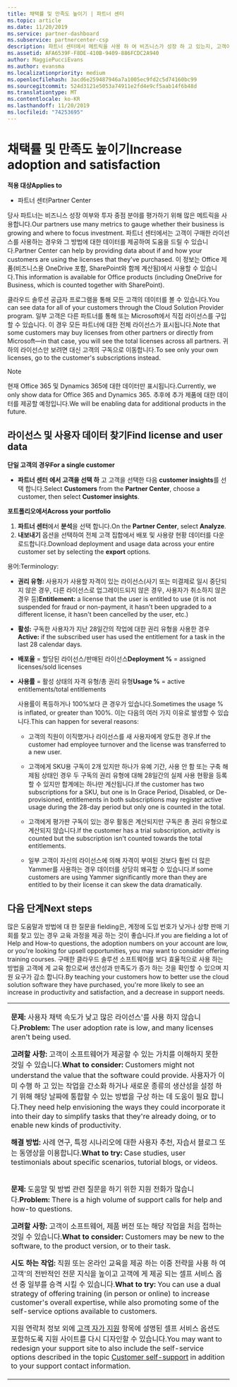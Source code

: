 ```yaml
---
title: 채택률 및 만족도 높이기 | 파트너 센터
ms.topic: article
ms.date: 11/20/2019
ms.service: partner-dashboard
ms.subservice: partnercenter-csp
description: 파트너 센터에서 메트릭을 사용 하 여 비즈니스가 성장 하 고 있는지, 고객이 라이선스를 사용 하는 방법 및 투자에 집중할 수 있는지를 확인 하는 방법을 알아봅니다.
ms.assetid: AFA6539F-F8DE-410B-9409-886FCDC2A940
author: MaggiePucciEvans
ms.author: evansma
ms.localizationpriority: medium
ms.openlocfilehash: 3acd6e259487946a7a1005ec9fd2c5d74160bc99
ms.sourcegitcommit: 524d3121e5053a74911e2fd4e9cf5aab14f6b48d
ms.translationtype: MT
ms.contentlocale: ko-KR
ms.lasthandoff: 11/20/2019
ms.locfileid: "74253695"
---
```

# <a name="increase-adoption-and-satisfaction"></a><span data-ttu-id="05278-103">채택률 및 만족도 높이기</span><span class="sxs-lookup"><span data-stu-id="05278-103">Increase adoption and satisfaction</span></span>

<span data-ttu-id="05278-104">**적용 대상**</span><span class="sxs-lookup"><span data-stu-id="05278-104">**Applies to**</span></span>

-  <span data-ttu-id="05278-105">파트너 센터</span><span class="sxs-lookup"><span data-stu-id="05278-105">Partner Center</span></span>

<span data-ttu-id="05278-106">당사 파트너는 비즈니스 성장 여부와 투자 중점 분야를 평가하기 위해 많은 메트릭을 사용합니다.</span><span class="sxs-lookup"><span data-stu-id="05278-106">Our partners use many metrics to gauge whether their business is growing and where to focus investment.</span></span> <span data-ttu-id="05278-107">파트너 센터에서는 고객이 구매한 라이선스를 사용하는 경우와 그 방법에 대한 데이터를 제공하여 도움을 드릴 수 있습니다.</span><span class="sxs-lookup"><span data-stu-id="05278-107">Partner Center can help by providing data about if and how your customers are using the licenses that they've purchased.</span></span> <span data-ttu-id="05278-108">이 정보는 Office 제품(비즈니스용 OneDrive 포함, SharePoint와 함께 계산됨)에서 사용할 수 있습니다.</span><span class="sxs-lookup"><span data-stu-id="05278-108">This information is available for Office products (including OneDrive for Business, which is counted together with SharePoint).</span></span>

<span data-ttu-id="05278-109">클라우드 솔루션 공급자 프로그램을 통해 모든 고객의 데이터를 볼 수 있습니다.</span><span class="sxs-lookup"><span data-stu-id="05278-109">You can see data for all of your customers through the Cloud Solution Provider program.</span></span> <span data-ttu-id="05278-110">일부 고객은 다른 파트너를 통해 또는 Microsoft에서 직접 라이선스를 구입할 수 있습니다. 이 경우 모든 파트너에 대한 전체 라이선스가 표시됩니다.</span><span class="sxs-lookup"><span data-stu-id="05278-110">Note that some customers may buy licenses from other partners or directly from Microsoft—in that case, you will see the total licenses across all partners.</span></span> <span data-ttu-id="05278-111">귀하의 라이선스만 보려면 대신 고객의 구독으로 이동합니다.</span><span class="sxs-lookup"><span data-stu-id="05278-111">To see only your own licenses, go to the customer's subscriptions instead.</span></span>

> [!NOTE]  
>  <span data-ttu-id="05278-112">현재 Office 365 및 Dynamics 365에 대한 데이터만 표시됩니다.</span><span class="sxs-lookup"><span data-stu-id="05278-112">Currently, we only show data for Office 365 and Dynamics 365.</span></span> <span data-ttu-id="05278-113">추후에 추가 제품에 대한 데이터를 제공할 예정입니다.</span><span class="sxs-lookup"><span data-stu-id="05278-113">We will be enabling data for additional products in the future.</span></span>

## <a name="find-license-and-user-data"></a><span data-ttu-id="05278-114">라이선스 및 사용자 데이터 찾기</span><span class="sxs-lookup"><span data-stu-id="05278-114">Find license and user data</span></span>


<span data-ttu-id="05278-115">**단일 고객의 경우**</span><span class="sxs-lookup"><span data-stu-id="05278-115">**For a single customer**</span></span>

-   <span data-ttu-id="05278-116">**파트너 센터** **에서 고객을 선택 하** 고 고객을 선택한 다음 **customer insights**를 선택 합니다.</span><span class="sxs-lookup"><span data-stu-id="05278-116">Select **Customers** from the **Partner Center**, choose a customer, then select **Customer insights**.</span></span>

<span data-ttu-id="05278-117">**포트폴리오에서**</span><span class="sxs-lookup"><span data-stu-id="05278-117">**Across your portfolio**</span></span>

1.  <span data-ttu-id="05278-118">**파트너 센터**에서 **분석**을 선택 합니다.</span><span class="sxs-lookup"><span data-stu-id="05278-118">On the **Partner Center**, select **Analyze**.</span></span>
2.  <span data-ttu-id="05278-119">**내보내기** 옵션을 선택하여 전체 고객 집합에서 배포 및 사용량 현황 데이터를 다운로드합니다.</span><span class="sxs-lookup"><span data-stu-id="05278-119">Download deployment and usage data across your entire customer set by selecting the **export** options.</span></span>

<span data-ttu-id="05278-120">용어:</span><span class="sxs-lookup"><span data-stu-id="05278-120">Terminology:</span></span>

-   <span data-ttu-id="05278-121">**권리 유형:** 사용자가 사용할 자격이 있는 라이선스(사기 또는 미결제로 일시 중단되지 않은 경우, 다른 라이선스로 업그레이드되지 않은 경우, 사용자가 취소하지 않은 경우 등)</span><span class="sxs-lookup"><span data-stu-id="05278-121">**Entitlement:** a license that the user is entitled to use (it is not suspended for fraud or non-payment, it hasn't been upgraded to a different license, it hasn't been cancelled by the user, etc.)</span></span>

-   <span data-ttu-id="05278-122">**활성:** 구독한 사용자가 지난 28일간의 작업에 대한 권리 유형을 사용한 경우</span><span class="sxs-lookup"><span data-stu-id="05278-122">**Active:** if the subscribed user has used the entitlement for a task in the last 28 calendar days.</span></span>

-   <span data-ttu-id="05278-123">**배포율** = 할당된 라이선스/판매된 라이선스</span><span class="sxs-lookup"><span data-stu-id="05278-123">**Deployment %** = assigned licenses/sold licenses</span></span>

-   <span data-ttu-id="05278-124">**사용률** = 활성 상태의 자격 유형/총 권리 유형</span><span class="sxs-lookup"><span data-stu-id="05278-124">**Usage %** = active entitlements/total entitlements</span></span>

    <span data-ttu-id="05278-125">사용률이 폭등하거나 100%보다 큰 경우가 있습니다.</span><span class="sxs-lookup"><span data-stu-id="05278-125">Sometimes the usage % is inflated, or greater than 100%.</span></span> <span data-ttu-id="05278-126">이는 다음의 여러 가지 이유로 발생할 수 있습니다.</span><span class="sxs-lookup"><span data-stu-id="05278-126">This can happen for several reasons:</span></span>

    -   <span data-ttu-id="05278-127">고객의 직원이 이직했거나 라이선스를 새 사용자에게 양도한 경우.</span><span class="sxs-lookup"><span data-stu-id="05278-127">If the customer had employee turnover and the license was transferred to a new user.</span></span>

    -   <span data-ttu-id="05278-128">고객에게 SKU용 구독이 2개 있지만 하나가 유예 기간, 사용 안 함 또는 구축 해제됨 상태인 경우 두 구독의 권리 유형에 대해 28일간의 실제 사용 현황을 등록할 수 있지만 합계에는 하나만 계산됩니다.</span><span class="sxs-lookup"><span data-stu-id="05278-128">If the customer has two subscriptions for a SKU, but one is In Grace Period, Disabled, or De-provisioned, entitlements in both subscriptions may register active usage during the 28-day period but only one is counted in the total.</span></span>

    -   <span data-ttu-id="05278-129">고객에게 평가판 구독이 있는 경우 활동은 계산되지만 구독은 총 권리 유형으로 계산되지 않습니다.</span><span class="sxs-lookup"><span data-stu-id="05278-129">If the customer has a trial subscription, activity is counted but the subscription isn't counted towards the total entitlements.</span></span>

    -   <span data-ttu-id="05278-130">일부 고객이 자신의 라이선스에 의해 자격이 부여된 것보다 훨씬 더 많은 Yammer를 사용하는 경우 데이터를 상당히 왜곡할 수 있습니다.</span><span class="sxs-lookup"><span data-stu-id="05278-130">If some customers are using Yammer significantly more than they are entitled to by their license it can skew the data dramatically.</span></span>

## <a name="next-steps"></a><span data-ttu-id="05278-131">다음 단계</span><span class="sxs-lookup"><span data-stu-id="05278-131">Next steps</span></span>


<span data-ttu-id="05278-132">많은 도움말과 방법에 대 한 질문을 fielding은, 계정에 도입 번호가 낮거나 상향 판매 기회를 찾고 있는 경우 교육 과정을 제공 하는 것이 좋습니다.</span><span class="sxs-lookup"><span data-stu-id="05278-132">If you are fielding a lot of Help and How-to questions, the adoption numbers on your account are low, or you're looking for upsell opportunities, you may want to consider offering training courses.</span></span> <span data-ttu-id="05278-133">구매한 클라우드 솔루션 소프트웨어를 보다 효율적으로 사용 하는 방법을 고객에 게 교육 함으로써 생산성과 만족도가 증가 하는 것을 확인할 수 있으며 지원 요구가 감소 합니다.</span><span class="sxs-lookup"><span data-stu-id="05278-133">By teaching your customers how to better use the cloud solution software they have purchased, you're more likely to see an increase in productivity and satisfaction, and a decrease in support needs.</span></span>

<table>
<colgroup>
<col width="100%" />
</colgroup>
<tbody>
<tr class="odd">
<td><p><span data-ttu-id="05278-134"><strong>문제:</strong> 사용자 채택 속도가 낮고 많은 라이선스&#39;를 사용 하지 않습니다.</span><span class="sxs-lookup"><span data-stu-id="05278-134"><strong>Problem:</strong> The user adoption rate is low, and many licenses aren&#39;t being used.</span></span></p>
<p><span data-ttu-id="05278-135"><strong>고려할 사항:</strong> 고객이 소프트웨어가 제공할 수 있는 가치를 이해하지 못한 것일 수 있습니다.</span><span class="sxs-lookup"><span data-stu-id="05278-135"><strong>What to consider:</strong> Customers might not understand the value that the software could provide.</span></span> <span data-ttu-id="05278-136">사용자가 이미 수행 하 고 있는 작업을 간소화 하거나 새로운 종류의 생산성을 설정 하기 위해 해당 날짜에 통합할 수 있는 방법을 구상 하는 데 도움이 필요 합니다.</span><span class="sxs-lookup"><span data-stu-id="05278-136">They need help envisioning the ways they could incorporate it into their day to simplify tasks that they're already doing, or to enable new kinds of productivity.</span></span></p>
<p><span data-ttu-id="05278-137"><strong>해결 방법:</strong> 사례 연구, 특정 시나리오에 대한 사용자 추천, 자습서 블로그 또는 동영상을 이용합니다.</span><span class="sxs-lookup"><span data-stu-id="05278-137"><strong>What to try:</strong> Case studies, user testimonials about specific scenarios, tutorial blogs, or videos.</span></span></p></td>
</tr>
<tr class="even">
<td><p><span data-ttu-id="05278-138"><strong>문제:</strong> 도움말 및 방법 관련 질문을 하기 위한 지원 전화가 많습니다.</span><span class="sxs-lookup"><span data-stu-id="05278-138"><strong>Problem:</strong> There is a high volume of support calls for help and how-to questions.</span></span></p>
<p><span data-ttu-id="05278-139"><strong>고려할 사항:</strong> 고객이 소프트웨어, 제품 버전 또는 해당 작업을 처음 접하는 것일 수 있습니다.</span><span class="sxs-lookup"><span data-stu-id="05278-139"><strong>What to consider:</strong> Customers may be new to the software, to the product version, or to their task.</span></span></p>
<p><span data-ttu-id="05278-140"><strong>시도 하는 작업:</strong> 직원 또는 온라인 교육을 제공 하는 이중 전략을 사용 하 여 고객&#39;의 전반적인 전문 지식을 높이고 고객에 게 제공 되는 셀프 서비스 옵션 중 일부를 승격 시킬 수 있습니다.</span><span class="sxs-lookup"><span data-stu-id="05278-140"><strong>What to try:</strong> You can use a dual strategy of offering training (in person or online) to increase customer&#39;s overall expertise, while also promoting some of the self-service options available to customers.</span></span></p>
<p><span data-ttu-id="05278-141">지원 연락처 정보 외에 <a href="customer-self-support.md" data-raw-source="[Customer self-support](customer-self-support.md)">고객 자가 지원</a> 항목에 설명된 셀프 서비스 옵션도 포함하도록 지원 사이트를 다시 디자인할 수 있습니다.</span><span class="sxs-lookup"><span data-stu-id="05278-141">You may want to redesign your support site to also include the self-service options described in the topic <a href="customer-self-support.md" data-raw-source="[Customer self-support](customer-self-support.md)">Customer self-support</a> in addition to your support contact information.</span></span></p></td>
</tr>
</tbody>
</table>

 

 

 



